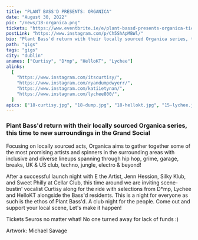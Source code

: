 ```yaml
---
title: "PLANT BASS'D PRESENTS: ORGANICA"
date: "August 30, 2022"
pic: "/news/18-organica.png"
tickets: "https://www.eventbrite.ie/e/plant-bassd-presents-organica-tickets-399512531737"
postLink: "https://www.instagram.com/p/Ch5ShApMBWl/"
bio: "Plant Bass'd return with their locally sourced Organica series, this time to new surroundings in the Grand Social..."
path: "gigs"
tags: "gigs"
city: "dublin"
anames: ["Curtisy", "D*mp", "HelloKT", "Lychee"]
alinks:
  [
    "https://www.instagram.com/itscurtisy/",
    "https://www.instagram.com/ryandumpdwyerr/",
    "https://www.instagram.com/katiietynan/",
    "https://www.instagram.com/lychee800/",
  ]
apics: ["18-curtisy.jpg", "18-dump.jpg", "18-hellokt.jpg", "15-lychee.jpg"]
---
```


### Plant Bass'd return with their locally sourced Organica series, this time to new surroundings in the Grand Social

Focusing on locally sourced acts, Organica aims to gather together some of the most promising artists and spinners in the surrounding areas with inclusive and diverse lineups spanning through hip hop, grime, garage, breaks, UK & US club, techno, jungle, electro & beyond!

After a successful launch night with E the Artist, Jenn Hession, Silky Klub, and Sweet Philly at Cellar Club, this time around we are inviting scene-bustin' vocalist Curtisy along for the ride with selections from D\*mp, Lychee and HelloKT alongside the Bass'd residents. This is a night for everyone as such is the ethos of Plant Bass'd. A club night for the people. Come out and support your local scene, Let's make it happen!

Tickets 5euros no matter what! No one turned away for lack of funds :)

Artwork: Michael Savage

